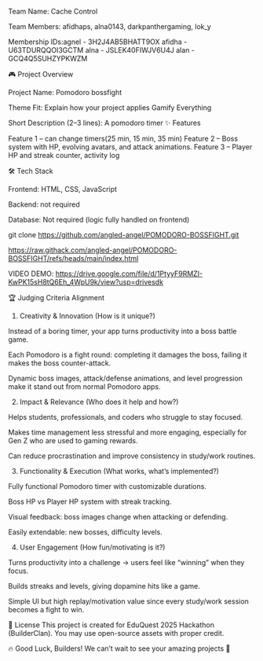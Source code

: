 Team Name: Cache Control

Team Members: afidhaps, alna0143, darkpanthergaming, lok_y

Membership IDs:agnel - 3H2J4AB5BHATT9OX
afidha - U63TDURQQOI3GCTM
alna - JSLEK40FIWJV6U4J
alan - GCQ4Q5SUHZYPKWZM 

🎮 Project Overview

Project Name: Pomodoro bossfight

Theme Fit: Explain how your project applies Gamify Everything

Short Description (2–3 lines): A pomodoro timer
✨ Features

Feature 1 – can change timers(25 min, 15 min, 35 min)
Feature 2 – Boss system with HP, evolving avatars, and attack animations.
Feature 3 – Player HP and streak counter, activity log

🛠️ Tech Stack

Frontend: HTML, CSS, JavaScript

Backend: not required

Database: Not required (logic fully handled on frontend)

git clone https://github.com/angled-angel/POMODORO-BOSSFIGHT.git 

https://raw.githack.com/angled-angel/POMODORO-BOSSFIGHT/refs/heads/main/index.html

VIDEO DEMO: https://drive.google.com/file/d/1PtyyF9RMZI-KwPK15sH8tQ6Eh_4WpU9k/view?usp=drivesdk

🏆 Judging Criteria Alignment

1. Creativity & Innovation (How is it unique?)

Instead of a boring timer, your app turns productivity into a boss battle game.

Each Pomodoro is a fight round: completing it damages the boss, failing it makes the boss counter-attack.

Dynamic boss images, attack/defense animations, and level progression make it stand out from normal Pomodoro apps.

2. Impact & Relevance (Who does it help and how?)

Helps students, professionals, and coders who struggle to stay focused.

Makes time management less stressful and more engaging, especially for Gen Z who are used to gaming rewards.

Can reduce procrastination and improve consistency in study/work routines.

3. Functionality & Execution (What works, what’s implemented?)

Fully functional Pomodoro timer with customizable durations.

Boss HP vs Player HP system with streak tracking.

Visual feedback: boss images change when attacking or defending.

Easily extendable: new bosses, difficulty levels.

4. User Engagement (How fun/motivating is it?)

Turns productivity into a challenge → users feel like “winning” when they focus.

Builds streaks and levels, giving dopamine hits like a game.

Simple UI but high replay/motivation value since every study/work session becomes a fight to win.

📜 License
This project is created for EduQuest 2025 Hackathon (BuilderClan). You may use open-source assets with proper credit.

🔥 Good Luck, Builders! We can’t wait to see your amazing projects 🚀
